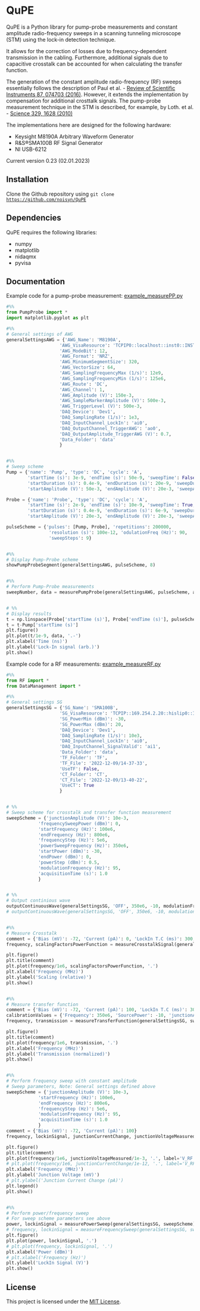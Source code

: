 # QuPE
QuPE is a Python library for pump-probe measurements and constant amplitude radio-frequency sweeps in a scanning tunneling microscope (STM) using the lock-in detection technique.

It allows for the correction of losses due to frequency-dependent transmission in the cabling. Furthermore, additional signals due to capacitive crosstalk can be accounted for when calculating the transfer function.

The generation of the constant amplitude radio-frequency (RF) sweeps essentially follows the description of Paul et al. - [Review of Scientific Instruments 87, 074703 (2016)](https://doi.org/10.1063/1.4955446). However, it extends the implementation by compensation for additional crosttalk signals. The pump-probe measurement technique in the STM is described, for example, by Loth. et al. - [Science 329, 1628 (2010)](https://doi.org/10.1126/science.1191688)

The implementations here are designed for the following hardware:
- Keysight M8190A Arbitrary Waveform Generator
- R&S®SMA100B RF Signal Generator
- NI USB-6212

Current version 0.23 (02.01.2023)

## Installation
Clone the Github repository using
<code>git clone https://github.com/noisyn/QuPE</code>

## Dependencies
QuPE requires the following libraries:
- numpy
- matplotlib
- nidaqmx
- pyvisa

## Documentation
Example code for a pump-probe measurement: [example_measurePP.py](example_measurePP.py)
```python
#%%
from PumpProbe import *
import matplotlib.pyplot as plt

#%%
# General settings of AWG
generalSettingsAWG = {'AWG_Name': 'M8190A',
                    'AWG_VisaResource': 'TCPIP0::localhost::inst0::INSTR',
                    'AWG_ModeBit': 12,
                    'AWG_Format': 'NRZ',
                    'AWG_MinimumSegmentSize': 320,
                    'AWG_VectorSize': 64,
                    'AWG_SamplingFrequencyMax (1/s)': 12e9,
                    'AWG_SamplingFrequencyMin (1/s)': 125e6,
                    'AWG_Route': 'DC',
                    'AWG_Channel': 1,
                    'AWG_Amplitude (V)': 150e-3,
                    'AWG_SampleMarkerAmplitude (V)': 500e-3,
                    'AWG_TriggerLevel (V)': 500e-3,
                    'DAQ_Device': 'Dev1',
                    'DAQ_SamplingRate (1/s)': 1e3,
                    'DAQ_InputChannel_LockIn': 'ai0',
                    'DAQ_OutputChannel_TriggerAWG': 'ao0',
                    'DAQ_OutputAmplitude_TriggerAWG (V)': 0.7,
                    'Data_Folder': 'data'
                    }


#%%
# Sweep scheme
Pump = {'name': 'Pump', 'type': 'DC', 'cycle': 'A',
        'startTime (s)': 3e-9, 'endTime (s)': 50e-9, 'sweepTime': False,
        'startDuration (s)': 0.4e-9, 'endDuration (s)': 20e-9, 'sweepDuration': False,
        'startAmplitude (V)': 50e-3, 'endAmplitude (V)': 20e-3, 'sweepAmplitude': False}

Probe = {'name': 'Probe', 'type': 'DC', 'cycle': 'A',
        'startTime (s)': 2e-9, 'endTime (s)': 10e-9, 'sweepTime': True,
        'startDuration (s)': 0.4e-9, 'endDuration (s)': 6e-9, 'sweepDuration': False,
        'startAmplitude (V)': 20e-3, 'endAmplitude (V)': 20e-3, 'sweepAmplitude': False}

pulseScheme = {'pulses': [Pump, Probe], 'repetitions': 200000, 
                'resolution (s)': 100e-12, 'odulationFreq (Hz)': 90,
                'sweepSteps': 9}


#%%
# Display Pump-Probe scheme
showPumpProbeSegment(generalSettingsAWG, pulseScheme, 8)


#%%
# Perform Pump-Probe measurements
sweepNumber, data = measurePumpProbe(generalSettingsAWG, pulseScheme, acquisitionTime=2, settlingTime=2)


# %%
# Display results
t = np.linspace(Probe['startTime (s)'], Probe['endTime (s)'], pulseScheme['sweepSteps'])
t = t-Pump['startTime (s)']
plt.figure()
plt.plot(t/1e-9, data, '.-')
plt.xlabel('Time (ns)')
plt.ylabel('Lock-In signal (arb.)')
plt.show()
```

Example code for a RF measurements: [example_measureRF.py](example_measureRF.py)
```python
#%%
from RF import *
from DataManagement import *

#%%
# General settings SG
generalSettingsSG = {'SG_Name': 'SMA100B',
                    'SG_VisaResource': 'TCPIP::169.254.2.20::hislip0::INSTR',
                    'SG_PowerMin (dBm)': -30,
                    'SG_PowerMax (dBm)': 20,
                    'DAQ_Device': 'Dev1',
                    'DAQ_SamplingRate (1/s)': 10e3,
                    'DAQ_InputChannel_LockIn': 'ai0',
                    'DAQ_InputChannel_SignalValid': 'ai1',
                    'Data_Folder': 'data',
                    'TF_Folder': 'TF',
                    'TF_File': '2022-12-09/14-37-33',
                    'UseTF': False,
                    'CT_Folder': 'CT',
                    'CT_File': '2022-12-09/13-40-22',
                    'UseCT': True
                    }


# %%
# Sweep scheme for crosstalk and transfer function measurement
sweepScheme = {'junctionAmplitude (V)': 10e-3,
            'frequencySweepPower (dBm)': 0,
            'startFrequency (Hz)': 100e6,
            'endFrequency (Hz)': 800e6,
            'frequencyStep (Hz)': 5e6,
            'powerSweepFrequency (Hz)': 350e6,
            'startPower (dBm)': -30,
            'endPower (dBm)': 0,
            'powerStep (dBm)': 0.5,
            'modulationFrequency (Hz)': 95,
            'acquisitionTime (s)': 1.0
            }


# %%
# Output continious wave
outputContinuousWave(generalSettingsSG, 'OFF', 350e6, -10, modulationFrequency=None)
# outputContinuousWave(generalSettingsSG, 'OFF', 350e6, -10, modulationFrequency=95)


#%%
# Measure Crosstalk
comment = {'Bias (mV)': -72, 'Current (pA)': 0, 'LockIn T.C (ms)': 300, 'LockIn Sens. (mV)': 20, 'Amplifier': 'Femto'}
frequency, scalingFactorsPowerFunction = measureCrosstalkSignal(generalSettingsSG, sweepScheme, comment)

plt.figure()
plt.title(comment)
plt.plot(frequency/1e6, scalingFactorsPowerFunction, '.')
plt.xlabel('Frequency (MHz)')
plt.ylabel('Scaling (relative)')
plt.show()


#%%
# Measure transfer function
comment = {'Bias (mV)': -72, 'Current (pA)': 100, 'LockIn T.C (ms)': 300, 'LockIn Sens. (mV)': 20, 'Amplifier': 'Femto'}
calibrationValues = {'Frequency': 350e6, 'SourcePower': -10, 'junctionAmplitude (V)': 15e-3, 'CurrentChange': 2.1e-12}
frequency, transmission = measureTransferFunction(generalSettingsSG, sweepScheme, calibrationValues, comment, iterations=1)

plt.figure()
plt.title(comment)
plt.plot(frequency/1e6, transmission, '.')
plt.xlabel('Frequency (MHz)')
plt.ylabel('Transmission (normalized)')
plt.show()


#%%
# Perform frequency sweep with constant amplitude
# Sweep parameters, Note: General settings defined above
sweepScheme = {'junctionAmplitude (V)': 10e-3,
            'startFrequency (Hz)': 100e6,
            'endFrequency (Hz)': 800e6,
            'frequencyStep (Hz)': 5e6,
            'modulationFrequency (Hz)': 95,
            'acquisitionTime (s)': 1.0
            }
comment = {'Bias (mV)': -72, 'Current (pA)': 100}
frequency, lockinSignal, junctionCurrentChange, junctionVoltageMeasured = measureConstantAmplitudeSweep(generalSettingsSG, sweepScheme, comment)

plt.figure()
plt.title(comment)
plt.plot(frequency/1e6, junctionVoltageMeasured/1e-3, '.', label='V_RF = {} mV'.format(sweepScheme['junctionAmplitude (V)']/1e-3))
# plt.plot(frequency/1e6, junctionCurrentChange/1e-12, '.', label='V_RF = {} mV'.format(sweepScheme['junctionAmplitude (V)']/1e-3))
plt.xlabel('Frequency (MHz)')
plt.ylabel('Junction Voltage (mV)')
# plt.ylabel('Junction Current Change (pA)')
plt.legend()
plt.show()


#%%
# Perform power/frequency sweep
# For sweep scheme parameters see above
power, lockinSignal = measurePowerSweep(generalSettingsSG, sweepScheme)
# frequency, lockinSignal = measureFrequencySweep(generalSettingsSG, sweepScheme)
plt.figure()
plt.plot(power, lockinSignal, '.')
# plt.plot(frequency, lockinSignal, '.')
plt.xlabel('Power (dBm)')
# plt.xlabel('Frequency (Hz)')
plt.ylabel('LockIn Signal (V)')
plt.show()
```

## License
This project is licensed under the [MIT License](LICENSE).